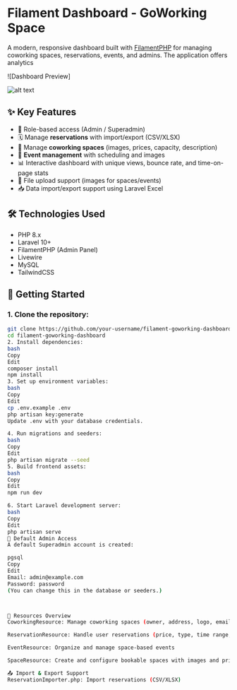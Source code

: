 # Filament Dashboard - GoWorking Space

A modern, responsive dashboard built with [FilamentPHP](https://filamentphp.com/) for managing coworking spaces, reservations, events, and admins. The application offers analytics

![Dashboard Preview]

![alt text](<Capture d'écran 2025-06-20 175913.png>)

## ✨ Key Features

- 🔐 Role-based access (Admin / Superadmin)
- 🗓️ Manage **reservations** with import/export (CSV/XLSX)
- 🏢 Manage **coworking spaces** (images, prices, capacity, description)
- 📣 **Event management** with scheduling and images
- 📊 Interactive dashboard with unique views, bounce rate, and time-on-page stats
- 📂 File upload support (images for spaces/events)
- 📥 Data import/export support using Laravel Excel

## 🛠️ Technologies Used

- PHP 8.x
- Laravel 10+
- FilamentPHP (Admin Panel)
- Livewire
- MySQL
- TailwindCSS

## 🚀 Getting Started

### 1. Clone the repository:

```bash
git clone https://github.com/your-username/filament-goworking-dashboard.git
cd filament-goworking-dashboard
2. Install dependencies:
bash
Copy
Edit
composer install
npm install
3. Set up environment variables:
bash
Copy
Edit
cp .env.example .env
php artisan key:generate
Update .env with your database credentials.

4. Run migrations and seeders:
bash
Copy
Edit
php artisan migrate --seed
5. Build frontend assets:
bash
Copy
Edit
npm run dev

6. Start Laravel development server:
bash
Copy
Edit
php artisan serve
🔐 Default Admin Access
A default Superadmin account is created:

pgsql
Copy
Edit
Email: admin@example.com
Password: password
(You can change this in the database or seeders.)



🧱 Resources Overview
CoworkingResource: Manage coworking spaces (owner, address, logo, email, phone)

ReservationResource: Handle user reservations (price, type, time range, places)

EventResource: Organize and manage space-based events

SpaceResource: Create and configure bookable spaces with images and pricing

📤 Import & Export Support
ReservationImporter.php: Import reservations (CSV/XLSX)





